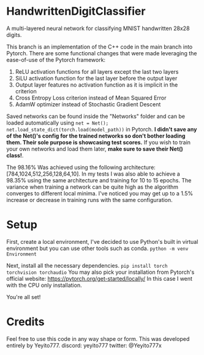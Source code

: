 # HandwrittenDigitClassifier
A multi-layered neural network for classifying MNIST handwritten 28x28 digits.

This branch is an implementation of the C++ code in the main branch into Pytorch.
There are some functional changes that were made leveraging the ease-of-use of the Pytorch framework:
  1. ReLU activation functions for all layers except the last two layers
  2. SiLU activation function for the last layer before the output layer
  3. Output layer features no activation function as it is implicit in the criterion
  4. Cross Entropy Loss criterion instead of Mean Squared Error
  5. AdamW optimizer instead of Stochastic Gradient Descent

Saved networks can be found inside the "Networks" folder and can be loaded automatically using ```net = Net(); net.load_state_dict(torch.load(model_path))``` in Pytorch.
**I didn't save any of the Net()'s config for the trained networks so don't bother loading them. Their sole purpose is showcasing test scores.**
If you wish to train your own networks and load them later, **make sure to save their Net() class!**.

The 98.16% Was achieved using the following architecture: [784,1024,512,256,128,64,10]. In my tests I was also able to achieve a 98.35% using the same architecture and training for 10 to 15 epochs.
The variance when training a network can be quite high as the algorithm converges to different local minima. I've noticed you may get up to a 1.5% increase or decrease in training runs with the same configuration.

# Setup
First, create a local environment, I've decided to use Python's built in virtual environment but you can use other tools such as conda.
```python -m venv Environment```

Next, install all the necessary dependencies.
```pip install torch torchvision torchaudio```
You may also pick your installation from Pytorch's official website: https://pytorch.org/get-started/locally/
In this case I went with the CPU only installation.

You're all set!

# Credits
Feel free to use this code in any way shape or form.
This was developed entirely by Yeyito777.
  discord: yeyito777
  twitter: @Yeyito777x
